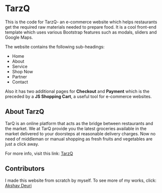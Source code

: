 # TarzQ
This is the code for TarzQ- an e-commerce website which helps restaurants get the required raw materials needed to prepare food. It is a cool front-end template which uses various Bootstrap features such as modals, sliders and Google Maps. 

The website contains the following sub-headings:
* Home
* About
* Service
* Shop Now
* Partner
* Contact

Also it has two additional pages for **Checkout** and **Payment** which is the preceded by a **JS Shopping Cart**, a useful tool for e-commerce websites.

## About TarzQ

TarQ is an online platform that acts as the bridge between restaurants and the market. We at TarQ provide you the latest groceries available in the market delivered to your doorsteps at reasonable delivery charges. Now no need of middleman or manual shopping as fresh fruits and vegetables are just a click away. 

For more info, visit this link: [TarzQ](http://www.tarzq.000webhostapp.com)

## Contributors

I made this website from scratch by myself. To see more of my works, click: [Akshay Deuri](https://www.facebook.com/akshay.deuri.75)
